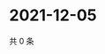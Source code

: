 # 2021-12-05

共 0 条

<!-- BEGIN WEIBO -->
<!-- 最后更新时间 Sun Dec 05 2021 03:00:39 GMT+0800 (China Standard Time) -->

<!-- END WEIBO -->
